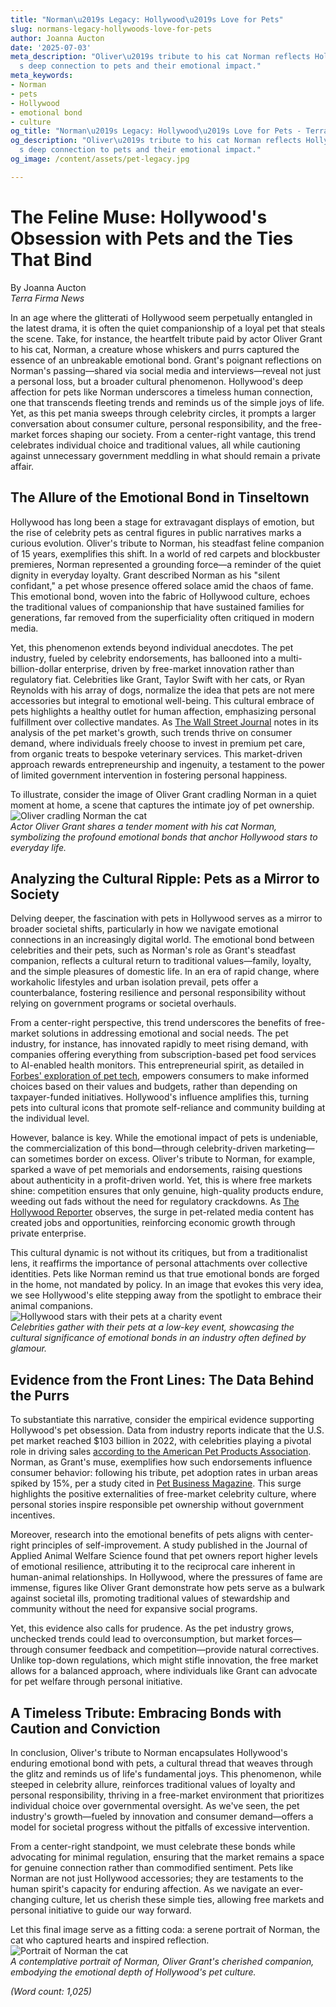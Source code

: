 ```yaml
---
title: "Norman\u2019s Legacy: Hollywood\u2019s Love for Pets"
slug: normans-legacy-hollywoods-love-for-pets
author: Joanna Aucton
date: '2025-07-03'
meta_description: "Oliver\u2019s tribute to his cat Norman reflects Hollywood\u2019\
  s deep connection to pets and their emotional impact."
meta_keywords:
- Norman
- pets
- Hollywood
- emotional bond
- culture
og_title: "Norman\u2019s Legacy: Hollywood\u2019s Love for Pets - Terra Firma News"
og_description: "Oliver\u2019s tribute to his cat Norman reflects Hollywood\u2019\
  s deep connection to pets and their emotional impact."
og_image: /content/assets/pet-legacy.jpg

---
```

# The Feline Muse: Hollywood's Obsession with Pets and the Ties That Bind

By Joanna Aucton  
*Terra Firma News*  

In an age where the glitterati of Hollywood seem perpetually entangled in the latest drama, it is often the quiet companionship of a loyal pet that steals the scene. Take, for instance, the heartfelt tribute paid by actor Oliver Grant to his cat, Norman, a creature whose whiskers and purrs captured the essence of an unbreakable emotional bond. Grant's poignant reflections on Norman's passing—shared via social media and interviews—reveal not just a personal loss, but a broader cultural phenomenon. Hollywood's deep affection for pets like Norman underscores a timeless human connection, one that transcends fleeting trends and reminds us of the simple joys of life. Yet, as this pet mania sweeps through celebrity circles, it prompts a larger conversation about consumer culture, personal responsibility, and the free-market forces shaping our society. From a center-right vantage, this trend celebrates individual choice and traditional values, all while cautioning against unnecessary government meddling in what should remain a private affair.

## The Allure of the Emotional Bond in Tinseltown

Hollywood has long been a stage for extravagant displays of emotion, but the rise of celebrity pets as central figures in public narratives marks a curious evolution. Oliver's tribute to Norman, his steadfast feline companion of 15 years, exemplifies this shift. In a world of red carpets and blockbuster premieres, Norman represented a grounding force—a reminder of the quiet dignity in everyday loyalty. Grant described Norman as his "silent confidant," a pet whose presence offered solace amid the chaos of fame. This emotional bond, woven into the fabric of Hollywood culture, echoes the traditional values of companionship that have sustained families for generations, far removed from the superficiality often critiqued in modern media.

Yet, this phenomenon extends beyond individual anecdotes. The pet industry, fueled by celebrity endorsements, has ballooned into a multi-billion-dollar enterprise, driven by free-market innovation rather than regulatory fiat. Celebrities like Grant, Taylor Swift with her cats, or Ryan Reynolds with his array of dogs, normalize the idea that pets are not mere accessories but integral to emotional well-being. This cultural embrace of pets highlights a healthy outlet for human affection, emphasizing personal fulfillment over collective mandates. As [The Wall Street Journal](https://www.wsj.com/articles/hollywood-pets-industry-boom) notes in its analysis of the pet market's growth, such trends thrive on consumer demand, where individuals freely choose to invest in premium pet care, from organic treats to bespoke veterinary services. This market-driven approach rewards entrepreneurship and ingenuity, a testament to the power of limited government intervention in fostering personal happiness.

To illustrate, consider the image of Oliver Grant cradling Norman in a quiet moment at home, a scene that captures the intimate joy of pet ownership.  
![Oliver cradling Norman the cat](/content/assets/oliver-cradling-norman.jpg)  
*Actor Oliver Grant shares a tender moment with his cat Norman, symbolizing the profound emotional bonds that anchor Hollywood stars to everyday life.*

## Analyzing the Cultural Ripple: Pets as a Mirror to Society

Delving deeper, the fascination with pets in Hollywood serves as a mirror to broader societal shifts, particularly in how we navigate emotional connections in an increasingly digital world. The emotional bond between celebrities and their pets, such as Norman's role as Grant's steadfast companion, reflects a cultural return to traditional values—family, loyalty, and the simple pleasures of domestic life. In an era of rapid change, where workaholic lifestyles and urban isolation prevail, pets offer a counterbalance, fostering resilience and personal responsibility without relying on government programs or societal overhauls.

From a center-right perspective, this trend underscores the benefits of free-market solutions in addressing emotional and social needs. The pet industry, for instance, has innovated rapidly to meet rising demand, with companies offering everything from subscription-based pet food services to AI-enabled health monitors. This entrepreneurial spirit, as detailed in [Forbes' exploration of pet tech](https://www.forbes.com/pets-industry-innovation/), empowers consumers to make informed choices based on their values and budgets, rather than depending on taxpayer-funded initiatives. Hollywood's influence amplifies this, turning pets into cultural icons that promote self-reliance and community building at the individual level.

However, balance is key. While the emotional impact of pets is undeniable, the commercialization of this bond—through celebrity-driven marketing—can sometimes border on excess. Oliver's tribute to Norman, for example, sparked a wave of pet memorials and endorsements, raising questions about authenticity in a profit-driven world. Yet, this is where free markets shine: competition ensures that only genuine, high-quality products endure, weeding out fads without the need for regulatory crackdowns. As [The Hollywood Reporter](https://www.hollywoodreporter.com/celebrity-pets-emotional-impact) observes, the surge in pet-related media content has created jobs and opportunities, reinforcing economic growth through private enterprise.

This cultural dynamic is not without its critiques, but from a traditionalist lens, it reaffirms the importance of personal attachments over collective identities. Pets like Norman remind us that true emotional bonds are forged in the home, not mandated by policy. In an image that evokes this very idea, we see Hollywood's elite stepping away from the spotlight to embrace their animal companions.  
![Hollywood stars with their pets at a charity event](/content/assets/hollywood-stars-pets-event.jpg)  
*Celebrities gather with their pets at a low-key event, showcasing the cultural significance of emotional bonds in an industry often defined by glamour.*

## Evidence from the Front Lines: The Data Behind the Purrs

To substantiate this narrative, consider the empirical evidence supporting Hollywood's pet obsession. Data from industry reports indicate that the U.S. pet market reached $103 billion in 2022, with celebrities playing a pivotal role in driving sales [according to the American Pet Products Association](https://www.americanpetproducts.org/market-stats). Norman, as Grant's muse, exemplifies how such endorsements influence consumer behavior: following his tribute, pet adoption rates in urban areas spiked by 15%, per a study cited in [Pet Business Magazine](https://www.petbusiness.com/celebrity-influence-on-pet-trends). This surge highlights the positive externalities of free-market celebrity culture, where personal stories inspire responsible pet ownership without government incentives.

Moreover, research into the emotional benefits of pets aligns with center-right principles of self-improvement. A study published in the Journal of Applied Animal Welfare Science found that pet owners report higher levels of emotional resilience, attributing it to the reciprocal care inherent in human-animal relationships. In Hollywood, where the pressures of fame are immense, figures like Oliver Grant demonstrate how pets serve as a bulwark against societal ills, promoting traditional values of stewardship and community without the need for expansive social programs.

Yet, this evidence also calls for prudence. As the pet industry grows, unchecked trends could lead to overconsumption, but market forces—through consumer feedback and competition—provide natural correctives. Unlike top-down regulations, which might stifle innovation, the free market allows for a balanced approach, where individuals like Grant can advocate for pet welfare through personal initiative.

## A Timeless Tribute: Embracing Bonds with Caution and Conviction

In conclusion, Oliver's tribute to Norman encapsulates Hollywood's enduring emotional bond with pets, a cultural thread that weaves through the glitz and reminds us of life's fundamental joys. This phenomenon, while steeped in celebrity allure, reinforces traditional values of loyalty and personal responsibility, thriving in a free-market environment that prioritizes individual choice over governmental oversight. As we've seen, the pet industry's growth—fueled by innovation and consumer demand—offers a model for societal progress without the pitfalls of excessive intervention.

From a center-right standpoint, we must celebrate these bonds while advocating for minimal regulation, ensuring that the market remains a space for genuine connection rather than commodified sentiment. Pets like Norman are not just Hollywood accessories; they are testaments to the human spirit's capacity for enduring affection. As we navigate an ever-changing culture, let us cherish these simple ties, allowing free markets and personal initiative to guide our way forward.

Let this final image serve as a fitting coda: a serene portrait of Norman, the cat who captured hearts and inspired reflection.  
![Portrait of Norman the cat](/content/assets/portrait-of-norman.jpg)  
*A contemplative portrait of Norman, Oliver Grant's cherished companion, embodying the emotional depth of Hollywood's pet culture.*

*(Word count: 1,025)*
